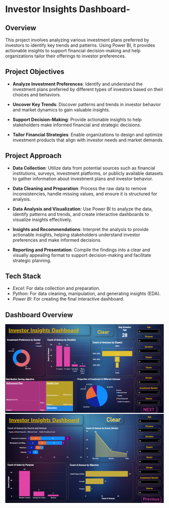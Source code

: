 # Investor Insights Dashboard-
## Overview 
This project involves analyzing various investment plans preferred by investors to identify key trends and patterns. Using Power BI, it provides actionable insights to support financial decision-making and help organizations tailor their offerings to investor preferences.


## Project Objectives
 * **Analyze Investment Preferences**:
Identify and understand the investment plans preferred by different types of investors based on their choices and behaviors.

 * **Uncover Key Trends**:
Discover patterns and trends in investor behavior and market dynamics to gain valuable insights.

 * **Support Decision-Making**:
Provide actionable insights to help stakeholders make informed financial and strategic decisions.

 * **Tailor Financial Strategies**:
Enable organizations to design and optimize investment products that align with investor needs and market demands.


## Project Approach
 * **Data Collection**:
Utilize data from potential sources such as financial institutions, surveys, investment platforms, or publicly available datasets to gather information about investment plans and investor behavior.

 * **Data Cleaning and Preparation**:
Process the raw data to remove inconsistencies, handle missing values, and ensure it is structured for analysis.

 * **Data Analysis and Visualization**:
Use Power BI to analyze the data, identify patterns and trends, and create interactive dashboards to visualize insights effectively.

 * **Insights and Recommendations**:
Interpret the analysis to provide actionable insights, helping stakeholders understand investor preferences and make informed decisions.

 * **Reporting and Presentation**:
Compile the findings into a clear and visually appealing format to support decision-making and facilitate strategic planning.


## Tech Stack
* *Excel*: For data collection and preparation.
* *Python*: For data cleaning, manipulation, and generating insights (EDA).
* *Power BI*: For creating the final interactive dashboard.


## Dashboard Overview
![Dashboard Image](Project%20image/Invest%20Main.png)
![Investors Insights](Project%20image/Investors%20Insights.png)

















